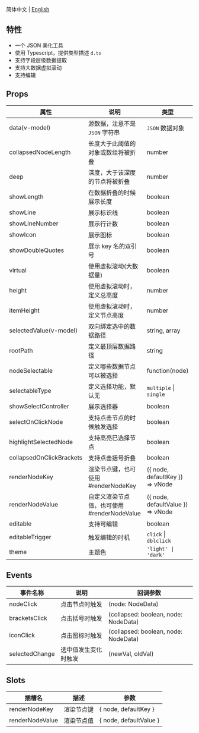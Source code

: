 简体中文 | [English](./README.md)

## 特性

- 一个 JSON 美化工具
- 使用 Typescript，提供类型描述 `d.ts`
- 支持字段层级数据提取
- 支持大数据虚拟滚动
- 支持编辑

## Props

| 属性                     | 说明                                        | 类型                              | 默认值        |
| ------------------------ | ------------------------------------------- | --------------------------------- | ------------- |
| data(v-model)            | 源数据，注意不是 `JSON` 字符串              | `JSON` 数据对象                   | -             |
| collapsedNodeLength      | 长度大于此阈值的对象或数组将被折叠          | number                            | Infinity      |
| deep                     | 深度，大于该深度的节点将被折叠              | number                            | Infinity      |
| showLength               | 在数据折叠的时候展示长度                    | boolean                           | false         |
| showLine                 | 展示标识线                                  | boolean                           | true          |
| showLineNumber           | 展示行计数                                  | boolean                           | false         |
| showIcon                 | 展示图标                                    | boolean                           | false         |
| showDoubleQuotes         | 展示 key 名的双引号                         | boolean                           | true          |
| virtual                  | 使用虚拟滚动(大数据量)                      | boolean                           | false         |
| height                   | 使用虚拟滚动时，定义总高度                  | number                            | 400           |
| itemHeight               | 使用虚拟滚动时，定义节点高度                | number                            | 20            |
| selectedValue(v-model)   | 双向绑定选中的数据路径                      | string, array                     | string, array |
| rootPath                 | 定义最顶层数据路径                          | string                            | `root`        |
| nodeSelectable           | 定义哪些数据节点可以被选择                  | function(node)                    | -             |
| selectableType           | 定义选择功能，默认无                        | `multiple` \| `single`            | -             |
| showSelectController     | 展示选择器                                  | boolean                           | false         |
| selectOnClickNode        | 支持点击节点的时候触发选择                  | boolean                           | true          |
| highlightSelectedNode    | 支持高亮已选择节点                          | boolean                           | true          |
| collapsedOnClickBrackets | 支持点击括号折叠                            | boolean                           | true          |
| renderNodeKey            | 渲染节点键，也可使用 #renderNodeKey         | ({ node, defaultKey }) => vNode   | -             |
| renderNodeValue          | 自定义渲染节点值，也可使用 #renderNodeValue | ({ node, defaultValue }) => vNode | -             |
| editable                 | 支持可编辑                                  | boolean                           | false         |
| editableTrigger          | 触发编辑的时机                              | `click` \| `dblclick`             | `click`       |
| theme                    | 主题色                                      | `'light' \| 'dark'`               | `light`       |

## Events

| 事件名称       | 说明                 | 回调参数                             |
| -------------- | -------------------- | ------------------------------------ |
| nodeClick      | 点击节点时触发       | (node: NodeData)                     |
| bracketsClick  | 点击括号时触发       | (collapsed: boolean, node: NodeData) |
| iconClick      | 点击图标时触发       | (collapsed: boolean, node: NodeData) |
| selectedChange | 选中值发生变化时触发 | (newVal, oldVal)                     |

## Slots

| 插槽名          | 描述       | 参数                   |
| --------------- | ---------- | ---------------------- |
| renderNodeKey   | 渲染节点键 | { node, defaultKey }   |
| renderNodeValue | 渲染节点值 | { node, defaultValue } |

